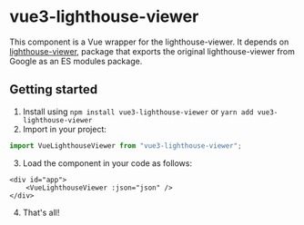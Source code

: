 # vue3-lighthouse-viewer
This component is a Vue wrapper for the lighthouse-viewer. 
It depends on [lighthouse-viewer](../lighthouse-viewer), package that exports the original lighthouse-viewer from Google as an ES modules package.

## Getting started
1. Install using `npm install vue3-lighthouse-viewer` or `yarn add vue3-lighthouse-viewer`
2. Import in your project:
```ts
import VueLighthouseViewer from "vue3-lighthouse-viewer";
```
3. Load the component in your code as follows:
```vue
<div id="app">
    <VueLighthouseViewer :json="json" />
</div>
```
4. That's all!
